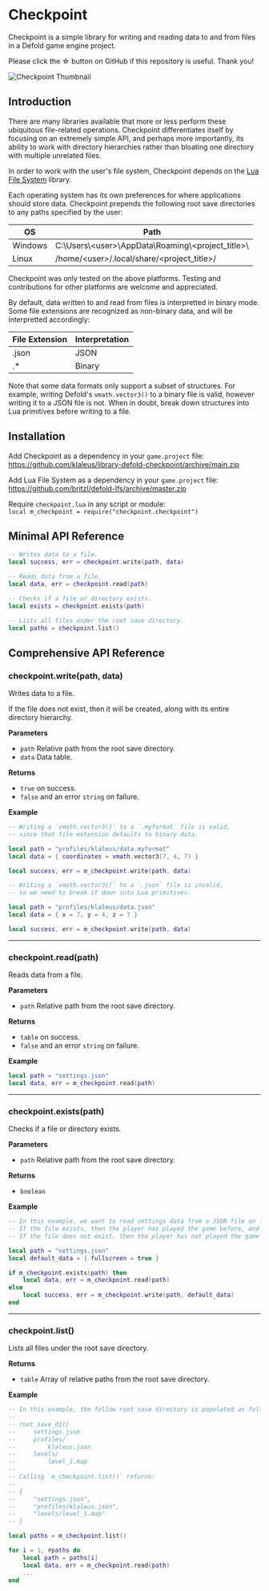 # Checkpoint

Checkpoint is a simple library for writing and reading data to and from files in a Defold game engine project.

Please click the ☆ button on GitHub if this repository is useful. Thank you!

![Checkpoint Thumbnail](https://github.com/user-attachments/assets/8172ef2f-109c-4534-8cbf-1fda5ad3f7f2)

## Introduction

There are many libraries available that more or less perform these ubiquitous file-related operations. Checkpoint differentiates itself by focusing on an extremely simple API, and perhaps more importantly, its ability to work with directory hierarchies rather than bloating one directory with multiple unrelated files.

In order to work with the user's file system, Checkpoint depends on the [Lua File System](https://github.com/britzl/defold-lfs) library.

Each operating system has its own preferences for where applications should store data. Checkpoint prepends the following root save directories to any paths specified by the user:

| OS      | Path                                                     |
| ------- | -------------------------------------------------------- |
| Windows | C:\\Users\\\<user>\\AppData\\Roaming\\\<project_title>\\ |
| Linux   | /home/\<user>/.local/share/\<project_title>/             |

Checkpoint was only tested on the above platforms. Testing and contributions for other platforms are welcome and appreciated.

By default, data written to and read from files is interpretted in binary mode. Some file extensions are recognized as non-binary data, and will be interpretted accordingly:

| File Extension | Interpretation |
| -------------- | -------------- |
| .json          | JSON           |
| .*             | Binary         |

Note that some data formats only support a subset of structures. For example, writing Defold's `vmath.vector3()` to a binary file is valid, however writing it to a JSON file is not. When in doubt, break down structures into Lua primitives before writing to a file.

## Installation

Add Checkpoint as a dependency in your `game.project` file:  
https://github.com/klaleus/library-defold-checkpoint/archive/main.zip

Add Lua File System as a dependency in your `game.project` file:  
https://github.com/britzl/defold-lfs/archive/master.zip

Require `checkpoint.lua` in any script or module:  
`local m_checkpoint = require("checkpoint.checkpoint")`

## Minimal API Reference

```lua
-- Writes data to a file.
local success, err = checkpoint.write(path, data)

-- Reads data from a file.
local data, err = checkpoint.read(path)

-- Checks if a file or directory exists.
local exists = checkpoint.exists(path)

-- Lists all files under the root save directory.
local paths = checkpoint.list()
```

## Comprehensive API Reference

### checkpoint.write(path, data)

Writes data to a file.

If the file does not exist, then it will be created, along with its entire directory hierarchy.

**Parameters**

* `path` Relative path from the root save directory.
* `data` Data table.

**Returns**

* `true` on success.
* `false` and an error `string` on failure.

**Example**

```lua
-- Writing a `vmath.vector3()` to a `.myformat` file is valid,
-- since that file extension defaults to binary data.

local path = "profiles/klaleus/data.myformat"
local data = { coordinates = vmath.vector3(7, 4, 7) }

local success, err = m_checkpoint.write(path, data)
```

```lua
-- Writing a `vmath.vector3()` to a `.json` file is invalid,
-- so we need to break it down into Lua primitives.

local path = "profiles/klaleus/data.json"
local data = { x = 7, y = 4, z = 7 }

local success, err = m_checkpoint.write(path, data)
```

---

### checkpoint.read(path)

Reads data from a file.

**Parameters**

* `path` Relative path from the root save directory.

**Returns**

* `table` on success.
* `false` and an error `string` on failure.

**Example**

```lua
local path = "settings.json"
local data, err = m_checkpoint.read(path)
```

---

### checkpoint.exists(path)

Checks if a file or directory exists.

**Parameters**

* `path` Relative path from the root save directory.

**Returns**

* `boolean`

**Example**

```lua
-- In this example, we want to read settings data from a JSON file on launch.
-- If the file exists, then the player has played the game before, and we should use whatever settings are in that file.
-- If the file does not exist, then the player has not played the game before, and we should use default settings instead.

local path = "settings.json"
local default_data = { fullscreen = true }

if m_checkpoint.exists(path) then
    local data, err = m_checkpoint.read(path)
else
    local success, err = m_checkpoint.write(path, default_data)
end
```

---

### checkpoint.list()

Lists all files under the root save directory.

**Returns**

* `table` Array of relative paths from the root save directory.

**Example**

```lua
-- In this example, the follow root save directory is populated as follows:
--
-- root_save_dir/
--     settings.json
--     profiles/
--         klaleus.json
--     levels/
--         level_1.map
--
-- Calling `m_checkpoint.list()` returns:
--
-- {
--     "settings.json",
--     "profiles/klaleus.json",
--     "levels/level_1.map"
-- }

local paths = m_checkpoint.list()

for i = 1, #paths do
    local path = paths[i]
    local data, err = m_checkpoint.read(path)
    ...
end
```